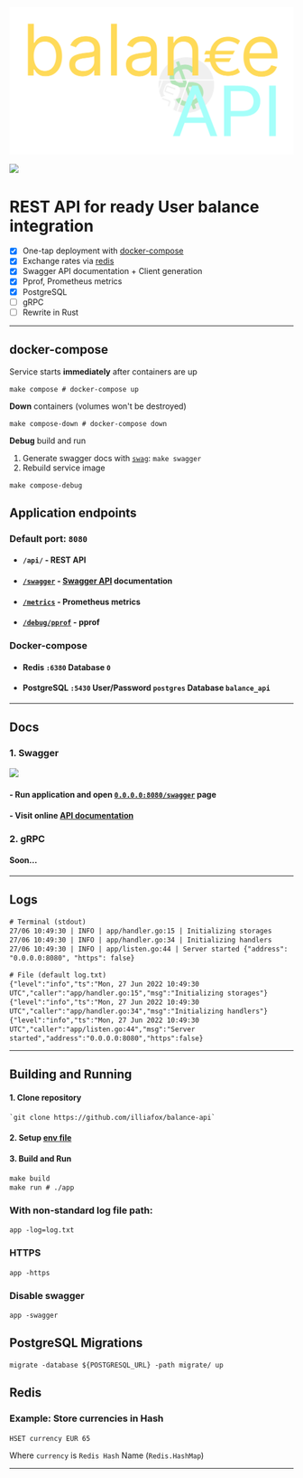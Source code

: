 ![logo](docs/logo.svg)

[![](https://img.shields.io/badge/-Swagger%20Docs-informational?style=flat&logo=swagger&color=blue&labelColor=gray)](https://validator.swagger.io/?url=https://raw.githubusercontent.com/illiafox/balance-api/master/docs/swagger.yaml)

# REST API for ready User balance integration

- [x] One-tap deployment with [docker-compose]()
- [x] Exchange rates via [redis]()
- [x] Swagger API documentation + Client generation
- [x] Pprof, Prometheus metrics
- [x] PostgreSQL
- [ ] gRPC
- [ ] Rewrite in Rust

---

## docker-compose

Service starts **immediately** after containers are up

```shell
make compose # docker-compose up
```

**Down** containers (volumes won't be destroyed)

```shell
make compose-down # docker-compose down
```

**Debug** build and run
1) Generate swagger docs with [`swag`](https://github.com/swaggo/swag):
```make swagger```
2) Rebuild service image
```shell
make compose-debug 
```

## Application endpoints
### Default port: `8080`
- #### `/api/` - REST API
- #### [`/swagger`](http://0.0.0.0:8080/swagger/) - [Swagger API](https://validator.swagger.io/?url=https://raw.githubusercontent.com/illiafox/balance-api/master/docs/swagger.yaml) documentation
- #### [`/metrics`](http://0.0.0.0:8080/metrics/) - Prometheus metrics
- #### [`/debug/pprof`](http://0.0.0.0:8080/metrics/) - pprof

### Docker-compose
- #### Redis `:6380` **Database** `0`
- #### PostgreSQL `:5430`  **User/Password** `postgres` **Database** `balance_api`

 
--- 

## Docs

### 1. Swagger

[![](https://img.shields.io/badge/-Swagger%20Docs-informational?style=for-the-badge&logo=swagger&color=blue&labelColor=gray)](https://validator.swagger.io/?url=https://raw.githubusercontent.com/illiafox/balance-api/master/docs/swagger.yaml)

#### - Run application and open [`0.0.0.0:8080/swagger`](http://0.0.0.0:8080/swagger) page

#### - Visit online [API documentation](https://validator.swagger.io/?url=https://raw.githubusercontent.com/illiafox/balance-api/master/docs/swagger.yaml)

### 2. gRPC

#### Soon...

---

## Logs

```shell
# Terminal (stdout)
27/06 10:49:30 | INFO | app/handler.go:15 | Initializing storages
27/06 10:49:30 | INFO | app/handler.go:34 | Initializing handlers
27/06 10:49:30 | INFO | app/listen.go:44 | Server started {"address": "0.0.0.0:8080", "https": false}
```

```shell
# File (default log.txt)
{"level":"info","ts":"Mon, 27 Jun 2022 10:49:30 UTC","caller":"app/handler.go:15","msg":"Initializing storages"}
{"level":"info","ts":"Mon, 27 Jun 2022 10:49:30 UTC","caller":"app/handler.go:34","msg":"Initializing handlers"}
{"level":"info","ts":"Mon, 27 Jun 2022 10:49:30 UTC","caller":"app/listen.go:44","msg":"Server started","address":"0.0.0.0:8080","https":false}
```

---

## Building and Running

#### 1. Clone repository

    `git clone https://github.com/illiafox/balance-api`

#### 2. Setup [env file](.env)

#### 3. Build and Run

```shell
make build
make run # ./app
```

### With non-standard log file path:

```shell
app -log=log.txt
```

### HTTPS

```shell
app -https
```

### Disable swagger

```shell
app -swagger
```

## PostgreSQL Migrations

```shell
migrate -database ${POSTGRESQL_URL} -path migrate/ up
```

## Redis

### Example: Store currencies in Hash

```shell
HSET currency EUR 65 
```

Where `currency` is `Redis Hash` Name (`Redis.HashMap`)

---


